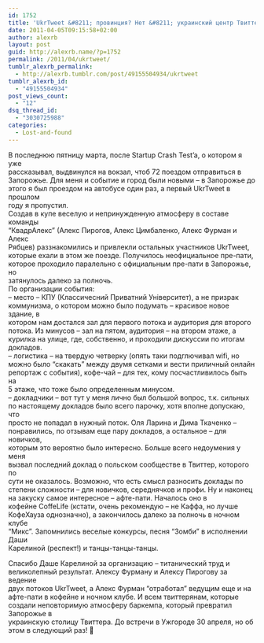 ```yaml
---
id: 1752
title: 'UkrTweet &#8211; провинция? Нет &#8211; украинский центр Твиттера!'
date: 2011-04-05T09:15:58+02:00
author: alexrb
layout: post
guid: http://alexrb.name/?p=1752
permalink: /2011/04/ukrtweet/
tumblr_alexrb_permalink:
  - http://alexrb.tumblr.com/post/49155504934/ukrtweet
tumblr_alexrb_id:
  - "49155504934"
post_views_count:
  - "12"
dsq_thread_id:
  - "3030725988"
categories:
  - Lost-and-found
---
```

В последнюю пятницу марта, после Startup Crash Test&#8217;a, о котором я уже  
рассказывал, выдвинулся на вокзал, чтоб 72 поездом отправиться в  
Запорожье. Для меня и событие и город были новыми &#8211; в Запорожье до  
этого я был проездом на автобусе один раз, а первый UkrTweet в прошлом  
году я пропустил.  
Создав в купе веселую и непринужденную атмосферу в составе команды  
&#8220;КвадрАлекс&#8221; (Алекс Пирогов, Алекс Цимбаленко, Алекс Фурман и Алекс  
Рябцев) раззнакомились и привлекли остальных участников UkrTweet,  
которые ехали в этом же поезде. Получилось неофициальное пре-пати,  
которое проходило паралельно с официальным пре-пати в Запорожье, но  
затянулось далеко за полночь.  
По организации события:  
&#8211; место &#8211; КПУ (Классичесний Приватний Університет), а не призрак  
коммунизма, о котором можно было подумать &#8211; красивое новое здание, в  
котором нам достался зал для первого потока и аудитория для второго  
потока. Из минусов &#8211; зал на пятом, аудитория &#8211; на втором этаже, а  
курилка на улице, где, собственно, и проходили дискуссии по итогам  
докладов.  
&#8211; логистика &#8211; на твердую четверку (опять таки подглючивал wifi, но  
можно было &#8220;скакать&#8221; между двумя сетками и вести приличный онлайн  
репортаж с события), кофе-чай &#8211; для тех, кому посчастливилось быть на  
5 этаже, что тоже было определенным минусом.  
&#8211; докладчики &#8211; вот тут у меня лично был большой вопрос, т.к. сильных  
по настоящему докладов было всего парочку, хотя вполне допускаю, что  
просто не попадал в нужный поток. Оля Ларина и Дима Ткаченко &#8211;  
понравились, по отзывам еще пару докладов, а остальное &#8211; для новичков,  
которым это вероятно было интересно. Больше всего недоумения у меня  
вызвал последний доклад о польском сообществе в Твиттер, которого по  
сути не оказалось. Возможно, что есть смысл разносить доклады по  
степени сложности &#8211; для новичков, середнячков и профи. Ну и наконец на закуску самое интересное &#8211; афте-пати. Началось оно в  
кофейне CoffeLife (кстати, очень рекомендую &#8211; не Каффа, но лучше  
КофеХауза однозначно), а закончилось далеко за полночь в ночном клубе  
&#8220;Микс&#8221;. Запомнились веселые конкурсы, песня &#8220;Зомби&#8221; в исполнении Даши  
Карелиной (респект!) и танцы-танцы-танцы. 

Спасибо Даше Карелиной за организацию &#8211; титанический труд и  
великолепный результат. Алексу Фурману и Алексу Пирогову за ведение  
двух потоков UkrTweet, а Алекс Фурман &#8220;отработал&#8221; ведущим еще и на  
афте-пати в кофейне и ночном клубе. И всем твиттерянам, которые  
создали неповторимую атмосферу баркемпа, который превратил Запорожье в  
украинскую столицу Твиттера. До встречи в Ужгороде 30 апреля, но об  
этом в следующий раз! 🙂